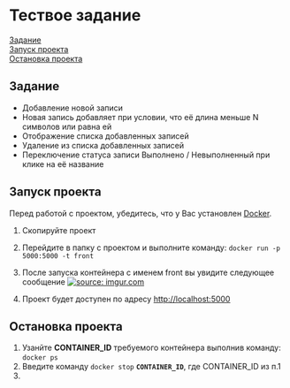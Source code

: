 # Тествое задание

[Задание](#about-the-task) <br>
[Запуск проекта](#start_project) <br>
[Остановка проекта](#stop_project)


## Задание <a name = "about-the-task"></a>

- Добавление новой записи
- Новая запись добавляет при условии, что её длина меньше N символов или равна ей
- Отображение списка добавленных записей
- Удаление из списка добавленных записей
- Переключение статуса записи Выполнено / Невыполненный при клике на её название

## Запуск проекта <a name = "start_project"></a>

Перед работой с проектом, убедитесь, что у Вас установлен [Docker](https://docs.docker.com). <br>

1. Скопируйте проект
2. Перейдите в папку с проектом и выполните команду: `docker run -p 5000:5000 -t front`
3. После запуска контейнера с именем front вы увидите следующее сообщение
<a href="https://imgur.com/PmUxKzi"><img src="https://i.imgur.com/PmUxKzi.png" title="source: imgur.com" /></a>

4. Проект будет доступен по адресу [http://localhost:5000](http://localhost:5000)


## Остановка проекта <a name = "stop_project"></a>

1. Узанйте <b>CONTAINER_ID</b> требуемого контейнера выполнив команду: `docker ps`
2. Введите команду `docker stop` <b>`CONTAINER_ID`</b>, где CONTAINER_ID из п.1
3.